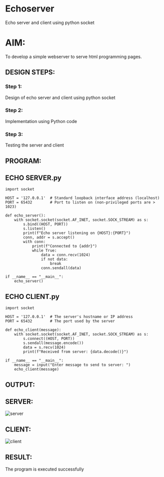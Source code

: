 # Echoserver
Echo server and client using python socket

# AIM:

To develop a simple webserver to serve html programming pages.

## DESIGN STEPS:

### Step 1:

Design of echo server and client using python socket

### Step 2:

Implementation using Python code

### Step 3:

Testing the server and client 

## PROGRAM:
## ECHO SERVER.py
```
import socket

HOST = '127.0.0.1'  # Standard loopback interface address (localhost)
PORT = 65432        # Port to listen on (non-privileged ports are > 1023)

def echo_server():
    with socket.socket(socket.AF_INET, socket.SOCK_STREAM) as s:
        s.bind((HOST, PORT))
        s.listen()
        print(f"Echo server listening on {HOST}:{PORT}")
        conn, addr = s.accept()
        with conn:
            print(f"Connected to {addr}")
            while True:
                data = conn.recv(1024)
                if not data:
                    break
                conn.sendall(data)

if __name__ == "__main__":
    echo_server()

```
## ECHO CLIENT.py
```
import socket

HOST = '127.0.0.1'  # The server's hostname or IP address
PORT = 65432        # The port used by the server

def echo_client(message):
    with socket.socket(socket.AF_INET, socket.SOCK_STREAM) as s:
        s.connect((HOST, PORT))
        s.sendall(message.encode())
        data = s.recv(1024)
        print(f"Received from server: {data.decode()}")

if __name__ == "__main__":
    message = input("Enter message to send to server: ")
    echo_client(message)

```

## OUTPUT:
## SERVER:
![server](https://github.com/Nandhinijaya/Echoserver/assets/121998147/3e4956be-1538-49cf-841f-dc95675d549f)

## CLIENT:

![client](https://github.com/Nandhinijaya/Echoserver/assets/121998147/f4c96408-44da-4c44-bb6a-8cae2df8883a)

## RESULT:
The program is executed successfully
